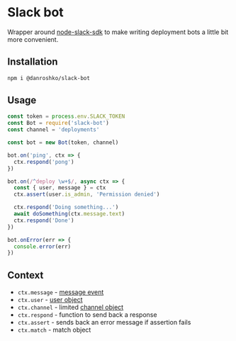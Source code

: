 # Slack bot

Wrapper around [node-slack-sdk](https://github.com/slackapi/node-slack-sdk) to make writing
deployment bots a little bit more convenient.

## Installation

```bash
npm i @danroshko/slack-bot
```

## Usage

```javascript
const token = process.env.SLACK_TOKEN
const Bot = require('slack-bot')
const channel = 'deployments'

const bot = new Bot(token, channel)

bot.on('ping', ctx => {
  ctx.respond('pong')
})

bot.on(/^deploy \w+$/, async ctx => {
  const { user, message } = ctx
  ctx.assert(user.is_admin, 'Permission denied')

  ctx.respond('Doing something...')
  await doSomething(ctx.message.text)
  ctx.respond('Done')
})

bot.onError(err => {
  console.error(err)
})
```

## Context

* `ctx.message` - [message event](https://api.slack.com/events/message)
* `ctx.user` - [user object](https://api.slack.com/types/user)
* `ctx.channel` - limited [channel object](https://api.slack.com/types/channel)
* `ctx.respond` - function to send back a response
* `ctx.assert` - sends back an error message if assertion fails
* `ctx.match` - match object
